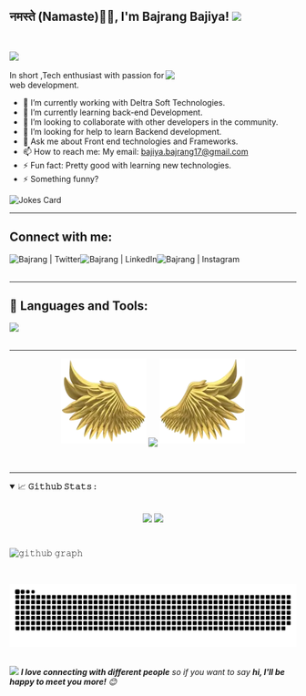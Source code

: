 <h2>नमस्ते (Namaste)🙏🏻, I'm Bajrang Bajiya! <img src="https://media.giphy.com/media/12oufCB0MyZ1Go/giphy.gif" width="50"></h2>
<br>

![](https://raw.githubusercontent.com/halfrost/halfrost/master/icons/header_.png)

<img align='right' src="https://media.giphy.com/media/M9gbBd9nbDrOTu1Mqx/giphy.gif" width="230">
In short ,Tech enthusiast with passion for web development.

- 🔭 I’m currently working with Deltra Soft Technologies.
- 🌱 I’m currently learning back-end Development.
- 👯 I’m looking to collaborate with other developers in the community.
- 🤔 I’m looking for help to learn Backend development.
- 💬 Ask me about Front end technologies and Frameworks.
- 📫 How to reach me: My email: bajiya.bajrang17@gmail.com
- ⚡ Fun fact: Pretty good with learning new technologies.
- ⚡ Something funny?

<img src="https://readme-jokes.vercel.app/api" alt="Jokes Card" />


---

<h2> Connect with me:</h2>
<a href="https://twitter.com/baji_bajrang" target="_blank"><img align="left" alt="Bajrang | Twitter" src="https://skillicons.dev/icons?i=twitter" /></a>
<a href="https://www.linkedin.com/in/bajrang-bajiya-094/" target="_blank"><img align="left" alt="Bajrang | LinkedIn" src="https://skillicons.dev/icons?i=linkedin" /></a>
<a href="https://www.instagram.com/bajrang.bajiya/" target="_blank"><img align="left" alt="Bajrang | Instagram" src="https://skillicons.dev/icons?i=instagram" /></a>
<br />
<br/>
<hr>

## 🚀 Languages and Tools:
<img align="left" src="https://skillicons.dev/icons?i=html,css,js,react,bootstrap,tailwind,sass,nodejs,express,git,github,vscode" />
<br />
<br />




<hr>
<p align="center">
  <img height="150" width="150" src="WEBP/left.webp">
  <img align="center" src="https://github-readme-streak-stats.herokuapp.com/?user=bajrang-bajiya&theme=dark&hide_border=true"/>
  <img height="150" width="150" src="WEBP/right.webp">
</p>
<br>
<hr>

<details open="">
<summary>
  <g-emoji class="g-emoji" alias="chart_with_upwards_trend" fallback-src="https://github.githubassets.com/images/icons/emoji/unicode/1f4c8.png">📈</g-emoji>
  <strong>𝙶𝚒𝚝𝚑𝚞𝚋 𝚂𝚝𝚊𝚝𝚜 : </strong>
</summary>
<br/>

<p align="center">
    <img align="center" src="https://github-readme-stats.vercel.app/api?username=bajrang-bajiya&show_icons=true&hide_border=true&title_color=94b4a4&amp&icon_color=FFFFFF&amp&text_color=FFFFFF&amp&bg_color=000000&count_private=true&include_all_commits=true"/>
    <img align="center" height="195px" src="https://github-readme-stats.vercel.app/api/top-langs/?username=bajrang-bajiya&text_color=FFFFFF&bg_color=000000&title_color=94b4a4&langs_count=15&layout=compact&hide_border=true" />
</p>
</details>
<br/>

![𝚐𝚒𝚝𝚑𝚞𝚋 𝚐𝚛𝚊𝚙𝚑](https://github-readme-activity-graph.cyclic.app/graph?username=bajrang-bajiya&theme=react-dark&hide_border=true&area=true)

<br>

![𝙶𝚒𝚝𝚑𝚞𝚋 𝙲𝚘𝚗𝚝𝚛𝚒𝚋𝚞𝚝𝚒𝚘𝚗 𝙶𝚛𝚊𝚙𝚑](github-contribution-grid-snake.svg)
<br>
<br />


<img src="https://media.giphy.com/media/LnQjpWaON8nhr21vNW/giphy.gif" width="60"> <em><b>I love connecting with different people</b> so if you want to say <b>hi, I'll be happy to meet you more!</b> 😊</em>

